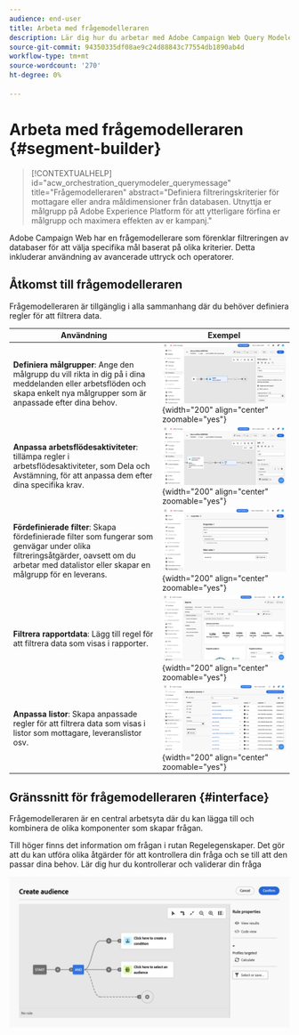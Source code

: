 ```yaml
---
audience: end-user
title: Arbeta med frågemodelleraren
description: Lär dig hur du arbetar med Adobe Campaign Web Query Modeler.
source-git-commit: 94350335df08ae9c24d88843c77554db1890ab4d
workflow-type: tm+mt
source-wordcount: '270'
ht-degree: 0%

---
```


# Arbeta med frågemodelleraren {#segment-builder}


>[!CONTEXTUALHELP]
>id="acw_orchestration_querymodeler_querymessage"
>title="Frågemodelleraren"
>abstract="Definiera filtreringskriterier för mottagare eller andra måldimensioner från databasen. Utnyttja er målgrupp på Adobe Experience Platform för att ytterligare förfina er målgrupp och maximera effekten av er kampanj."

Adobe Campaign Web har en frågemodellerare som förenklar filtreringen av databaser för att välja specifika mål baserat på olika kriterier. Detta inkluderar användning av avancerade uttryck och operatorer.

## Åtkomst till frågemodelleraren

Frågemodelleraren är tillgänglig i alla sammanhang där du behöver definiera regler för att filtrera data.

| Användning | Exempel |
|  ---  |  ---  |
| **Definiera målgrupper**: Ange den målgrupp du vill rikta in dig på i dina meddelanden eller arbetsflöden och skapa enkelt nya målgrupper som är anpassade efter dina behov. | ![](assets/access-audience.png){width="200" align="center" zoomable="yes"} |
| **Anpassa arbetsflödesaktiviteter**: tillämpa regler i arbetsflödesaktiviteter, som Dela och Avstämning, för att anpassa dem efter dina specifika krav. | ![](assets/access-workflow.png){width="200" align="center" zoomable="yes"} |
| **Fördefinierade filter**: Skapa fördefinierade filter som fungerar som genvägar under olika filtreringsåtgärder, oavsett om du arbetar med datalistor eller skapar en målgrupp för en leverans. | ![](assets/access-predefined-filter.png){width="200" align="center" zoomable="yes"} |
| **Filtrera rapportdata**: Lägg till regel för att filtrera data som visas i rapporter. | ![](assets/access-reports.png){width="200" align="center" zoomable="yes"} |
| **Anpassa listor**: Skapa anpassade regler för att filtrera data som visas i listor som mottagare, leveranslistor osv. | ![](assets/access-lists.png){width="200" align="center" zoomable="yes"} |



<!--**Dynamize content**: make your content dynamic by creating conditions that define which content should be displayed to different recipients, ensuring personalized and relevant messaging.

+++Example

![](assets/access-audience.png)

 +++
-->


## Gränssnitt för frågemodelleraren {#interface}

Frågemodelleraren är en central arbetsyta där du kan lägga till och kombinera de olika komponenter som skapar frågan.

Till höger finns det information om frågan i rutan Regelegenskaper. Det gör att du kan utföra olika åtgärder för att kontrollera din fråga och se till att den passar dina behov. Lär dig hur du kontrollerar och validerar din fråga

![](assets/query-interface.png)
